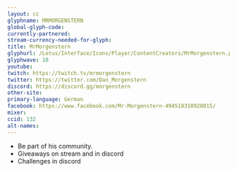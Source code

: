 ```yaml
---
layout: cc
glyphname: MRMORGENSTERN
global-glyph-code:
currently-partnered:
stream-currency-needed-for-glyph:
title: MrMorgenstern
glyphurl: /Lotus/Interface/Icons/Player/ContentCreators/MrMorgenstern.png
glyphwave: 10
youtube:
twitch: https://twitch.tv/mrmorgenstern
twitter: https://twitter.com/Dan_Morgenstern
discord: https://discord.gg/morgenstern
other-site:
primary-language: German
facebook: https://www.facebook.com/Mr-Morgenstern-494518310928015/
mixer:
ccid: 132
alt-names:
---
```

* Be part of his community.
* Giveaways on stream and in discord
* Challenges in discord

